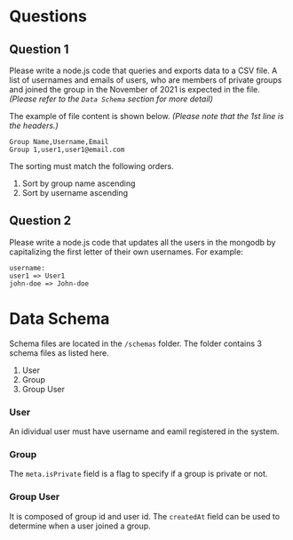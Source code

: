# Questions
## Question 1
Please write a node.js code that queries and exports data to a CSV file. A list of usernames and emails of users, who are members of private groups and joined the group in the November of 2021 is expected in the file. *(Please refer to the ` Data Schema ` section for more detail)*

The example of file content is shown below. *(Please note that the 1st line is the headers.)*
```
Group Name,Username,Email
Group 1,user1,user1@email.com
```
The sorting must match the following orders.
1. Sort by group name ascending
2. Sort by username ascending
## Question 2
Please write a node.js code that updates all the users in the mongodb by capitalizing the first letter of their own usernames.
For example:
```
username:
user1 => User1
john-doe => John-doe
```

# Data Schema
Schema files are located in the `/schemas` folder. The folder contains 3 schema files as listed here.
1. User
2. Group
3. Group User
### User
An idividual user must have username and eamil registered in the system.
### Group
The `meta.isPrivate` field is a flag to specify if a group is private or not.
### Group User
It is composed of group id and user id. The `createdAt` field can be used to determine when a user joined a group.